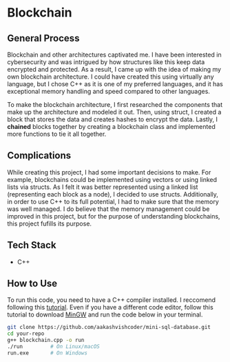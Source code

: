 # Blockchain

## General Process

<p>Blockchain and other architectures captivated me. I have been interested in cybersecurity and was intrigued by how structures like this keep data encrypted and protected. As a result, I came up with the idea of making my own blockchain architecture. I could have created this using virtually any language, but I chose C++ as it is one of my preferred languages, and it has exceptional memory handling and speed compared to other languages.</p>
<p>To make the blockchain architecture, I first researched the components that make up the architecture and modeled it out. Then, using struct, I created a block that stores the data and creates hashes to encrypt the data. Lastly, I <b>chained</b> blocks together by creating a blockchain class and implemented more functions to tie it all together.</p>

## Complications

<p>While creating this project, I had some important decisions to make. For example, blockchains could be implemented using vectors or using linked lists via structs. As I felt it was better represented using a linked list (representing each block as a node), I decided to use structs. Additionally, in order to use C++ to its full potential, I had to make sure that the memory was well managed. I do believe that the memory management could be improved in this project, but for the purpose of understanding blockchains, this project fufills its purpose.</p>

## Tech Stack

- C++

## How to Use

<p>To run this code, you need to have a C++ compiler installed. I reccomend following this <a href="https://code.visualstudio.com/docs/languages/cpp">tutorial</a>. Even if you have a different code editor, follow this tutorial to download <a href="https://www.mingw-w64.org/">MinGW</a> and run the code below in your terminal.</p>

```bash
git clone https://github.com/aakashvishcoder/mini-sql-database.git
cd your-repo
g++ blockchain.cpp -o run
./run         # On Linux/macOS
run.exe       # On Windows
